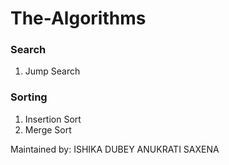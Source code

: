 # The-Algorithms

### Search
1. Jump Search

### Sorting
1. Insertion Sort
2. Merge Sort

Maintained by:
ISHIKA DUBEY
ANUKRATI SAXENA
